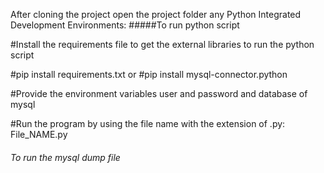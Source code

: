 After cloning the project open the project folder any Python Integrated Development Environments:
#####To run python script

#Install the requirements file to get the external libraries to run the python script

#pip install requirements.txt
                 or
#pip install mysql-connector.python

#Provide the environment variables user and password and database of mysql

#Run the program by using the file name with the extension of .py: File_NAME.py

###### To run the mysql dump file
